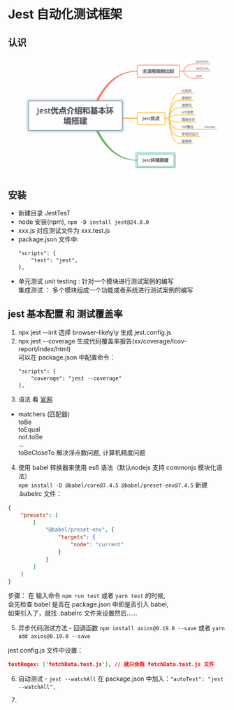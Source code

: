 # Jest 自动化测试框架

## 认识
![](./img/1.png)

## 安装
- 新建目录 JestTesT
- node 安装(npm), 
  ```npm -D install jest@24.8.0```
- xxx.js 对应测试文件为 xxx.test.js
- package.json 文件中:
    ```
    "scripts": {
        "test": "jest",
    },
    ```
- 单元测试 unit testing : 针对一个模块进行测试案例的编写     
  集成测试 ： 多个模块组成一个功能或者系统进行测试案例的编写    

## jest 基本配置 和 测试覆盖率
1) npx jest --init
   选择 browser-like\y\y
   生成 jest.config.js
2) npx jest --coverage 生成代码覆盖率报告(xx/coverage/lcov-report/index/html)     
   可以在 package.json 中配置命令：
   ```
   "scripts": {
       "coverage": "jest --coverage"
   },
   ```
3) 语法 看 [官网](https://www.jestjs.cn/docs/using-matchers)   
- matchers (匹配器)   
    toBe   
    toEqual    
    not.toBe   
    ...   
    toBeCloseTo 解决浮点数问题, 计算机精度问题 

4) 使用 babel 转换器来使用 es6 语法（默认nodejs 支持 commonjs 模块化语法）   
``` npm install -D @babel/core@7.4.5 @babel/preset-env@7.4.5 ```
新建 .babelrc 文件：
```json
{
    "presets": [
        [
            "@babel/preset-env", {
                "targets": {
                    "node": "current"
                }
            }
        ]
    ]
}
```

步骤：
在 输入命令 ```npm run test``` 或者 ```yarn test``` 的时候,   
会先检查 babel 是否在 package.json 中即是否引入 babel,    
如果引入了，就找 .babelrc 文件来设置然后......    

5) 异步代码测试方法 - 回调函数
```npm install axios@0.19.0 --save``` 或者
```yarn add axios@0.19.0 --save```   

jest.config.js 文件中设置：
```json
testRegex: ['fetchData.test.js'], // 就只会跑 fetchData.test.js 文件
```

6) 自动测试 - ```jest --watchAll```
在 package.json 中加入：```"autoTest": "jest --watchAll",```

7) 

